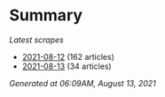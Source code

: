 # Summary
*Latest scrapes*
* [2021-08-12](https://github.com/nuuuwan/news_lk/blob/data/news_lk.2021-08-12.json) (162 articles)
* [2021-08-13](https://github.com/nuuuwan/news_lk/blob/data/news_lk.2021-08-13.json) (34 articles)

*Generated at 06:09AM, August 13, 2021*
